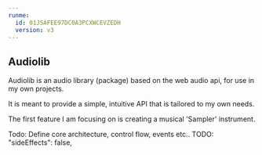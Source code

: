 ```yaml
---
runme:
  id: 01JSAFEE97DC0A3PCXWCEVZEDH
  version: v3
---
```


## Audiolib

Audiolib is an audio library (package) based on the web audio api, for use in my own projects.

It is meant to provide a simple, intuitive API that is tailored to my own needs.

The first feature I am focusing on is creating a musical 'Sampler' instrument.

Todo: Define core architecture, control flow, events etc..
TODO: "sideEffects": false,
